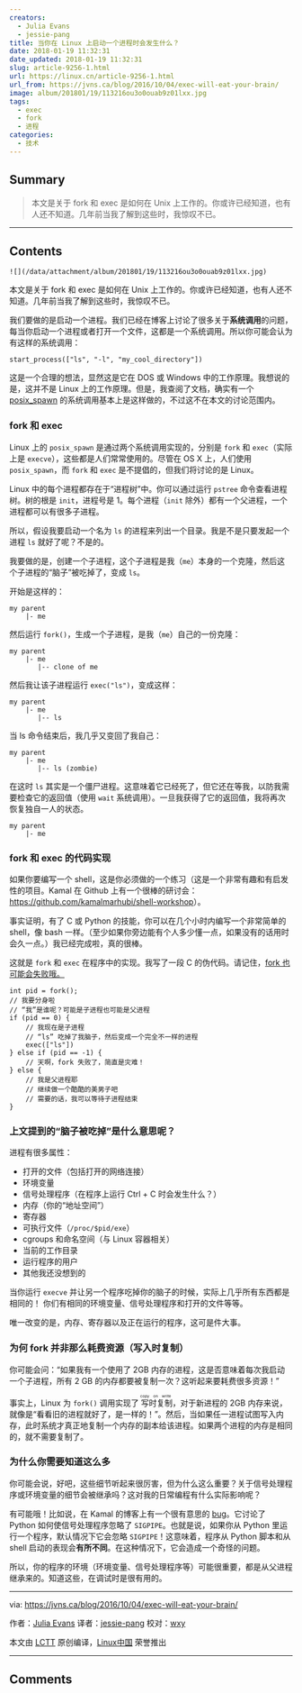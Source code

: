 ```yaml
---
creators:
  - Julia Evans
  - jessie-pang
title: 当你在 Linux 上启动一个进程时会发生什么？
date: 2018-01-19 11:32:31
date_updated: 2018-01-19 11:32:31
slug: article-9256-1.html
url: https://linux.cn/article-9256-1.html
url_from: https://jvns.ca/blog/2016/10/04/exec-will-eat-your-brain/
image: album/201801/19/113216ou3o0ouab9z01lxx.jpg
tags:
  - exec
  - fork
  - 进程
categories:
  - 技术
---
```


## Summary

> 本文是关于 fork 和 exec 是如何在 Unix 上工作的。你或许已经知道，也有人还不知道。几年前当我了解到这些时，我惊叹不已。

***

<!-- more -->

## Contents

`![](/data/attachment/album/201801/19/113216ou3o0ouab9z01lxx.jpg)`

本文是关于 fork 和 exec 是如何在 Unix 上工作的。你或许已经知道，也有人还不知道。几年前当我了解到这些时，我惊叹不已。

我们要做的是启动一个进程。我们已经在博客上讨论了很多关于**系统调用**的问题，每当你启动一个进程或者打开一个文件，这都是一个系统调用。所以你可能会认为有这样的系统调用：

```shell
start_process(["ls", "-l", "my_cool_directory"])
```

这是一个合理的想法，显然这是它在 DOS 或 Windows 中的工作原理。我想说的是，这并不是 Linux 上的工作原理。但是，我查阅了文档，确实有一个 [posix\_spawn](http://man7.org/linux/man-pages/man3/posix_spawn.3.html) 的系统调用基本上是这样做的，不过这不在本文的讨论范围内。

### fork 和 exec

Linux 上的 `posix_spawn` 是通过两个系统调用实现的，分别是 `fork` 和 `exec`（实际上是 `execve`），这些都是人们常常使用的。尽管在 OS X 上，人们使用 `posix_spawn`，而 `fork` 和 `exec` 是不提倡的，但我们将讨论的是 Linux。

Linux 中的每个进程都存在于“进程树”中。你可以通过运行 `pstree` 命令查看进程树。树的根是 `init`，进程号是 1。每个进程（`init` 除外）都有一个父进程，一个进程都可以有很多子进程。

所以，假设我要启动一个名为 `ls` 的进程来列出一个目录。我是不是只要发起一个进程 `ls` 就好了呢？不是的。

我要做的是，创建一个子进程，这个子进程是我（`me`）本身的一个克隆，然后这个子进程的“脑子”被吃掉了，变成 `ls`。

开始是这样的：

```shell
my parent
    |- me
```

然后运行 `fork()`，生成一个子进程，是我（`me`）自己的一份克隆：

```shell
my parent
    |- me
       |-- clone of me
```

然后我让该子进程运行 `exec("ls")`，变成这样：

```shell
my parent
    |- me
       |-- ls
```

当 ls 命令结束后，我几乎又变回了我自己：

```shell
my parent
    |- me
       |-- ls (zombie)
```

在这时 `ls` 其实是一个僵尸进程。这意味着它已经死了，但它还在等我，以防我需要检查它的返回值（使用 `wait` 系统调用）。一旦我获得了它的返回值，我将再次恢复独自一人的状态。

```shell
my parent
    |- me
```

### fork 和 exec 的代码实现

如果你要编写一个 shell，这是你必须做的一个练习（这是一个非常有趣和有启发性的项目。Kamal 在 Github 上有一个很棒的研讨会：<https://github.com/kamalmarhubi/shell-workshop>）。

事实证明，有了 C 或 Python 的技能，你可以在几个小时内编写一个非常简单的 shell，像 bash 一样。（至少如果你旁边能有个人多少懂一点，如果没有的话用时会久一点。）我已经完成啦，真的很棒。

这就是 `fork` 和 `exec` 在程序中的实现。我写了一段 C 的伪代码。请记住，[fork 也可能会失败哦。](https://rachelbythebay.com/w/2014/08/19/fork/)

```shell
int pid = fork();
// 我要分身啦
// “我”是谁呢？可能是子进程也可能是父进程
if (pid == 0) {
    // 我现在是子进程
    // “ls” 吃掉了我脑子，然后变成一个完全不一样的进程
    exec(["ls"])
} else if (pid == -1) {
    // 天啊，fork 失败了，简直是灾难！
} else {
    // 我是父进程耶
    // 继续做一个酷酷的美男子吧
    // 需要的话，我可以等待子进程结束
}
```

### 上文提到的“脑子被吃掉”是什么意思呢？

进程有很多属性：

* 打开的文件（包括打开的网络连接）
* 环境变量
* 信号处理程序（在程序上运行 Ctrl + C 时会发生什么？）
* 内存（你的“地址空间”）
* 寄存器
* 可执行文件（`/proc/$pid/exe`）
* cgroups 和命名空间（与 Linux 容器相关）
* 当前的工作目录
* 运行程序的用户
* 其他我还没想到的

当你运行 `execve` 并让另一个程序吃掉你的脑子的时候，实际上几乎所有东西都是相同的！ 你们有相同的环境变量、信号处理程序和打开的文件等等。

唯一改变的是，内存、寄存器以及正在运行的程序，这可是件大事。

### 为何 fork 并非那么耗费资源（写入时复制）

你可能会问：“如果我有一个使用了 2GB 内存的进程，这是否意味着每次我启动一个子进程，所有 2 GB 的内存都要被复制一次？这听起来要耗费很多资源！”

事实上，Linux 为 `fork()` 调用实现了<ruby> 写时复制 <rt>  copy on write </rt></ruby>，对于新进程的 2GB 内存来说，就像是“看看旧的进程就好了，是一样的！”。然后，当如果任一进程试图写入内存，此时系统才真正地复制一个内存的副本给该进程。如果两个进程的内存是相同的，就不需要复制了。

### 为什么你需要知道这么多

你可能会说，好吧，这些细节听起来很厉害，但为什么这么重要？关于信号处理程序或环境变量的细节会被继承吗？这对我的日常编程有什么实际影响呢？

有可能哦！比如说，在 Kamal 的博客上有一个很有意思的 [bug](http://kamalmarhubi.com/blog/2015/06/30/my-favourite-bug-so-far-at-the-recurse-center/)。它讨论了 Python 如何使信号处理程序忽略了 `SIGPIPE`。也就是说，如果你从 Python 里运行一个程序，默认情况下它会忽略 `SIGPIPE`！这意味着，程序从 Python 脚本和从 shell 启动的表现会**有所不同**。在这种情况下，它会造成一个奇怪的问题。

所以，你的程序的环境（环境变量、信号处理程序等）可能很重要，都是从父进程继承来的。知道这些，在调试时是很有用的。

---

via: <https://jvns.ca/blog/2016/10/04/exec-will-eat-your-brain/>

作者：[Julia Evans](https://jvns.ca) 译者：[jessie-pang](https://github.com/jessie-pang) 校对：[wxy](https://github.com/wxy)

本文由 [LCTT](https://github.com/LCTT/TranslateProject) 原创编译，[Linux中国](https://linux.cn/) 荣誉推出

***

## Comments
